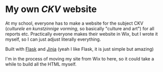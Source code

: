 # My own _CKV_ website

At my school, everyone has to make a website for the subject CKV (_culturele en kunstzinnige vorming_, so basically "culture and art") for all reports etc.
Practically everyone makes their website in Wix, but I wrote it myself, so I can just adjust literally everything.

Built with [Flask](https://github.com/pallets/flask) and [Jinja](https://github.com/pallets/jinja) (yeah I like Flask, it is just simple but amazing)

I'm in the process of moving my site from Wix to here, so it could take a while to build all the HTML myself.

